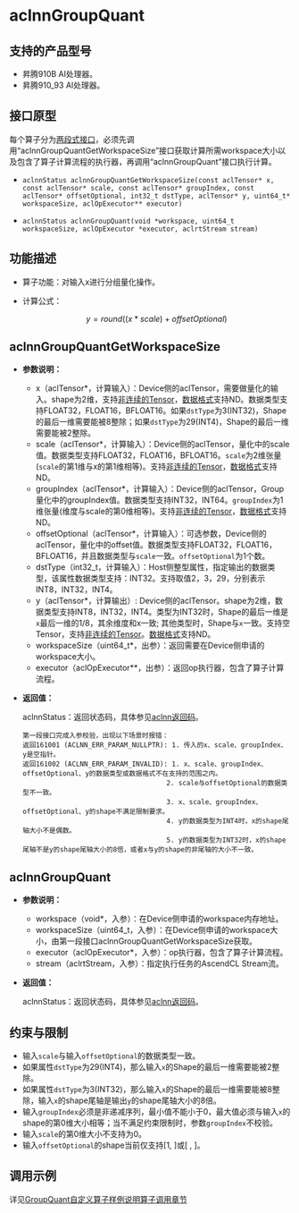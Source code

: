# aclnnGroupQuant

## 支持的产品型号

- 昇腾910B AI处理器。
- 昇腾910_93 AI处理器。

## 接口原型
每个算子分为[两段式接口](common/两段式接口.md)，必须先调用“aclnnGroupQuantGetWorkspaceSize”接口获取计算所需workspace大小以及包含了算子计算流程的执行器，再调用“aclnnGroupQuant”接口执行计算。

- `aclnnStatus aclnnGroupQuantGetWorkspaceSize(const aclTensor* x, const aclTensor* scale,
  const aclTensor* groupIndex, const aclTensor* offsetOptional,
  int32_t dstType, aclTensor* y,
  uint64_t* workspaceSize, aclOpExecutor** executor)`

- `aclnnStatus aclnnGroupQuant(void *workspace, uint64_t workspaceSize, aclOpExecutor *executor, aclrtStream stream)`

## 功能描述

- 算子功能：对输入x进行分组量化操作。
- 计算公式：

  $$
  y = round((x * scale) + offsetOptional)
  $$

## aclnnGroupQuantGetWorkspaceSize

- **参数说明：**

  - x（aclTensor*，计算输入）：Device侧的aclTensor，需要做量化的输入。shape为2维，支持[非连续的Tensor](common/非连续的Tensor.md)，[数据格式](common/数据格式.md)支持ND。数据类型支持FLOAT32，FLOAT16，BFLOAT16。如果`dstType`为3(INT32)，Shape的最后一维需要能被8整除；如果`dstType`为29(INT4)，Shape的最后一维需要能被2整除。
  - scale（aclTensor*，计算输入）：Device侧的aclTensor，量化中的scale值。数据类型支持FLOAT32，FLOAT16，BFLOAT16。`scale`为2维张量(`scale`的第1维与x的第1维相等)。支持[非连续的Tensor](common/非连续的Tensor.md)，[数据格式](common/数据格式.md)支持ND。
  - groupIndex（aclTensor*，计算输入）：Device侧的aclTensor，Group量化中的groupIndex值。数据类型支持INT32，INT64。`groupIndex`为1维张量(维度与scale的第0维相等)。支持[非连续的Tensor](common/非连续的Tensor.md)，[数据格式](common/数据格式.md)支持ND。
  - offsetOptional（aclTensor*，计算输入）：可选参数，Device侧的aclTensor，量化中的offset值。数据类型支持FLOAT32，FLOAT16，BFLOAT16，并且数据类型与`scale`一致。`offsetOptional`为1个数。
  - dstType（int32_t，计算输入）：Host侧整型属性，指定输出的数据类型，该属性数据类型支持：INT32。支持取值2，3，29，分别表示INT8，INT32，INT4。
  - y（aclTensor*，计算输出）: Device侧的aclTensor。shape为2维，数据类型支持INT8，INT32，INT4。类型为INT32时，Shape的最后一维是`x`最后一维的1/8，其余维度和x一致; 其他类型时，Shape与`x`一致。支持空Tensor，支持[非连续的Tensor](common/非连续的Tensor.md)。[数据格式](common/数据格式.md)支持ND。
  - workspaceSize（uint64_t*，出参）：返回需要在Device侧申请的workspace大小。
  - executor（aclOpExecutor**，出参）：返回op执行器，包含了算子计算流程。

- **返回值：**

  aclnnStatus：返回状态码，具体参见[aclnn返回码](common/aclnn返回码.md)。

  ```
  第一段接口完成入参校验，出现以下场景时报错：
  返回161001 (ACLNN_ERR_PARAM_NULLPTR): 1. 传入的x、scale、groupIndex、y是空指针。
  返回161002 (ACLNN_ERR_PARAM_INVALID): 1. x、scale、groupIndex、offsetOptional、y的数据类型或数据格式不在支持的范围之内。
                                      2. scale与offsetOptional的数据类型不一致。
                                      3. x、scale、groupIndex、offsetOptional、y的shape不满足限制要求。
                                      4. y的数据类型为INT4时，x的shape尾轴大小不是偶数。
                                      5. y的数据类型为INT32时，x的shape尾轴不是y的shape尾轴大小的8倍，或者x与y的shape的非尾轴的大小不一致。
  ```

## aclnnGroupQuant

- **参数说明：**

  - workspace（void*，入参）：在Device侧申请的workspace内存地址。
  - workspaceSize（uint64_t，入参）：在Device侧申请的workspace大小，由第一段接口aclnnGroupQuantGetWorkspaceSize获取。
  - executor（aclOpExecutor*，入参）：op执行器，包含了算子计算流程。
  - stream（aclrtStream，入参）：指定执行任务的AscendCL Stream流。

- **返回值：**

  aclnnStatus：返回状态码，具体参见[aclnn返回码](common/aclnn返回码.md)。

## 约束与限制
- 输入`scale`与输入`offsetOptional`的数据类型一致。
- 如果属性`dstType`为29(INT4)，那么输入`x`的Shape的最后一维需要能被2整除。
- 如果属性`dstType`为3(INT32)，那么输入`x`的Shape的最后一维需要能被8整除，输入`x`的shape尾轴是输出`y`的shape尾轴大小的8倍。
- 输入`groupIndex`必须是非递减序列，最小值不能小于0，最大值必须与输入`x`的shape的第0维大小相等；当不满足约束限制时，参数`groupIndex`不校验。
- 输入`scale`的第0维大小不支持为0。
- 输入`offsetOptional`的shape当前仅支持[1, ]或[ , ]。

## 调用示例

详见[GroupQuant自定义算子样例说明算子调用章节](../README.md#算子调用)
